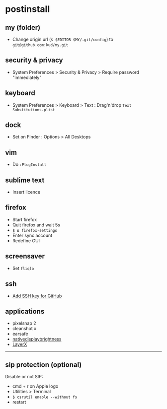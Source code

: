 # postinstall

## my (folder)

- Change origin url (`$ $EDITOR $MY/.git/config`) to `git@github.com:kud/my.git`

## security & privacy

- System Preferences > Security & Privacy > Require password "immediately"

## keyboard

- System Preferences > Keyboard > Text : Drag'n'drop `Text Substitutions.plist`

## dock

- Set on Finder : Options > All Desktops

## vim

- Do `:PlugInstall`

## sublime text

- Insert licence

## firefox

- Start firefox
- Quit firefox and wait 5s
- `$ £ firefox-settings`
- Enter sync account
- Redefine GUI

## screensaver

- Set `fliqlo`

## ssh

- [Add SSH key for GitHub](https://help.github.com/articles/connecting-to-github-with-ssh/)

## applications

- pixelsnap 2
- cleanshot x
- earsafe
- [nativedisplaybrightness](https://github.com/KAMIKAZEUA/NativeDisplayBrightness/releases)
- [LayerX](https://yuhua-chen.github.io/LayerX/)

---

## sip protection (optional)

Disable or not SIP:

- cmd + r on Apple logo
- Utilities > Terminal
- `$ csrutil enable --without fs`
- restart
